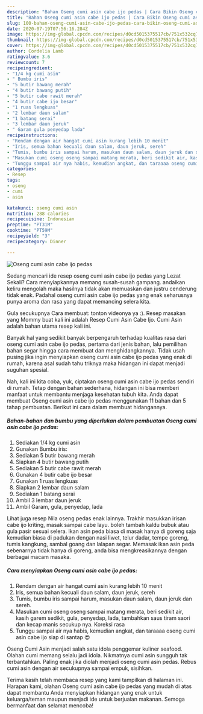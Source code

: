 ```yaml
---
description: "Bahan Oseng cumi asin cabe ijo pedas | Cara Bikin Oseng cumi asin cabe ijo pedas Yang Bikin Ngiler"
title: "Bahan Oseng cumi asin cabe ijo pedas | Cara Bikin Oseng cumi asin cabe ijo pedas Yang Bikin Ngiler"
slug: 100-bahan-oseng-cumi-asin-cabe-ijo-pedas-cara-bikin-oseng-cumi-asin-cabe-ijo-pedas-yang-bikin-ngiler
date: 2020-07-19T07:56:16.284Z
image: https://img-global.cpcdn.com/recipes/d0cd5015375517cb/751x532cq70/oseng-cumi-asin-cabe-ijo-pedas-foto-resep-utama.jpg
thumbnail: https://img-global.cpcdn.com/recipes/d0cd5015375517cb/751x532cq70/oseng-cumi-asin-cabe-ijo-pedas-foto-resep-utama.jpg
cover: https://img-global.cpcdn.com/recipes/d0cd5015375517cb/751x532cq70/oseng-cumi-asin-cabe-ijo-pedas-foto-resep-utama.jpg
author: Cordelia Lamb
ratingvalue: 3.6
reviewcount: 7
recipeingredient:
- "1/4 kg cumi asin"
- " Bumbu iris"
- "5 butir bawang merah"
- "4 butir bawang putih"
- "5 butir cabe rawit merah"
- "4 butir cabe ijo besar"
- "1 ruas lengkuas"
- "2 lembar daun salam"
- "1 batang serai"
- "3 lembar daun jeruk"
- " Garam gula penyedap lada"
recipeinstructions:
- "Rendam dengan air hangat cumi asin kurang lebih 10 menit"
- "Iris, semua bahan kecuali daun salam, daun jeruk, sereh"
- "Tumis, bumbu iris sampai harum, masukan daun salam, daun jeruk dan sereh."
- "Masukan cumi oseng oseng sampai matang merata, beri sedikit air, kasih garem sedikit, gula, penyedap, lada, tambahkan saus tiram saori dan kecap manis secukup nya. Koreksi rasa"
- "Tunggu sampai air nya habis, kemudian angkat, dan taraaaa oseng cumi asin cabe ijo siap di santap 😍"
categories:
- Resep
tags:
- oseng
- cumi
- asin

katakunci: oseng cumi asin 
nutrition: 288 calories
recipecuisine: Indonesian
preptime: "PT31M"
cooktime: "PT59M"
recipeyield: "3"
recipecategory: Dinner

---
```



![Oseng cumi asin cabe ijo pedas](https://img-global.cpcdn.com/recipes/d0cd5015375517cb/751x532cq70/oseng-cumi-asin-cabe-ijo-pedas-foto-resep-utama.jpg)

Sedang mencari ide resep oseng cumi asin cabe ijo pedas yang Lezat Sekali? Cara menyiapkannya memang susah-susah gampang. andaikan keliru mengolah maka hasilnya tidak akan memuaskan dan justru cenderung tidak enak. Padahal oseng cumi asin cabe ijo pedas yang enak seharusnya punya aroma dan rasa yang dapat memancing selera kita.

Gula secukupnya Cara membuat: tonton videonya ya :). Resep masakan yang Mommy buat kali ini adalah Resep Cumi Asin Cabe Ijo. Cumi Asin adalah bahan utama resep kali ini.

Banyak hal yang sedikit banyak berpengaruh terhadap kualitas rasa dari oseng cumi asin cabe ijo pedas, pertama dari jenis bahan, lalu pemilihan bahan segar hingga cara membuat dan menghidangkannya. Tidak usah pusing jika ingin menyiapkan oseng cumi asin cabe ijo pedas yang enak di rumah, karena asal sudah tahu triknya maka hidangan ini dapat menjadi suguhan spesial.


Nah, kali ini kita coba, yuk, ciptakan oseng cumi asin cabe ijo pedas sendiri di rumah. Tetap dengan bahan sederhana, hidangan ini bisa memberi manfaat untuk membantu menjaga kesehatan tubuh kita. Anda dapat membuat Oseng cumi asin cabe ijo pedas menggunakan 11 bahan dan 5 tahap pembuatan. Berikut ini cara dalam membuat hidangannya.

<!--inarticleads1-->

##### Bahan-bahan dan bumbu yang diperlukan dalam pembuatan Oseng cumi asin cabe ijo pedas:

1. Sediakan 1/4 kg cumi asin
1. Gunakan  Bumbu iris:
1. Sediakan 5 butir bawang merah
1. Siapkan 4 butir bawang putih
1. Sediakan 5 butir cabe rawit merah
1. Gunakan 4 butir cabe ijo besar
1. Gunakan 1 ruas lengkuas
1. Siapkan 2 lembar daun salam
1. Sediakan 1 batang serai
1. Ambil 3 lembar daun jeruk
1. Ambil  Garam, gula, penyedap, lada


Lihat juga resep Nila oseng pedas enak lainnya. Trakhir masukkan irisan cabe ijo kriting, masak sampai cabe layu. boleh tambah kaldu bubuk atau gula pasir sesuai selera. Ikan asin peda biasa di masak hanya di goreng saja kemudian biasa di padukan dengan nasi liwet, telur dadar, tempe goreng, tumis kangkung, sambal goang dan lalapan segar. Memasak ikan asin peda sebenarnya tidak hanya di goreng, anda bisa mengkreasikannya dengan berbagai macam masaka. 

<!--inarticleads2-->

##### Cara menyiapkan Oseng cumi asin cabe ijo pedas:

1. Rendam dengan air hangat cumi asin kurang lebih 10 menit
1. Iris, semua bahan kecuali daun salam, daun jeruk, sereh
1. Tumis, bumbu iris sampai harum, masukan daun salam, daun jeruk dan sereh.
1. Masukan cumi oseng oseng sampai matang merata, beri sedikit air, kasih garem sedikit, gula, penyedap, lada, tambahkan saus tiram saori dan kecap manis secukup nya. Koreksi rasa
1. Tunggu sampai air nya habis, kemudian angkat, dan taraaaa oseng cumi asin cabe ijo siap di santap 😍


Oseng Cumi Asin menjadi salah satu idola penggemar kuliner seafood. Olahan cumi memang selalu jadi idola. Nikmatnya cumi asin sungguh tak terbantahkan. Paling enak jika diolah menjadi oseng cumi asin pedas. Rebus cumi asin dengan air secukupnya sampai empuk, sisihkan. 

Terima kasih telah membaca resep yang kami tampilkan di halaman ini. Harapan kami, olahan Oseng cumi asin cabe ijo pedas yang mudah di atas dapat membantu Anda menyiapkan hidangan yang enak untuk keluarga/teman maupun menjadi ide untuk berjualan makanan. Semoga bermanfaat dan selamat mencoba!
